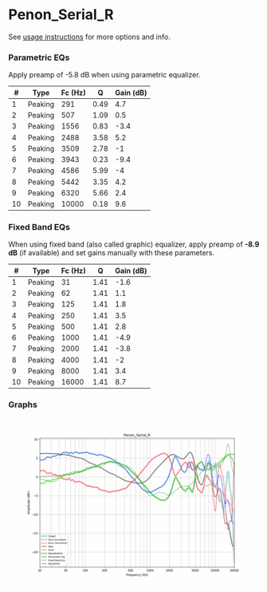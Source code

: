 # Penon_Serial_R
See [usage instructions](https://github.com/jaakkopasanen/AutoEq#usage) for more options and info.

### Parametric EQs
Apply preamp of -5.8 dB when using parametric equalizer.

|   # | Type    |   Fc (Hz) |    Q |   Gain (dB) |
|-----|---------|-----------|------|-------------|
|   1 | Peaking |       291 | 0.49 |         4.7 |
|   2 | Peaking |       507 | 1.09 |         0.5 |
|   3 | Peaking |      1556 | 0.83 |        -3.4 |
|   4 | Peaking |      2488 | 3.58 |         5.2 |
|   5 | Peaking |      3509 | 2.78 |        -1   |
|   6 | Peaking |      3943 | 0.23 |        -9.4 |
|   7 | Peaking |      4586 | 5.99 |        -4   |
|   8 | Peaking |      5442 | 3.35 |         4.2 |
|   9 | Peaking |      6320 | 5.66 |         2.4 |
|  10 | Peaking |     10000 | 0.18 |         9.6 |

### Fixed Band EQs
When using fixed band (also called graphic) equalizer, apply preamp of **-8.9 dB** (if available) and set gains manually with these parameters.

|   # | Type    |   Fc (Hz) |    Q |   Gain (dB) |
|-----|---------|-----------|------|-------------|
|   1 | Peaking |        31 | 1.41 |        -1.6 |
|   2 | Peaking |        62 | 1.41 |         1.1 |
|   3 | Peaking |       125 | 1.41 |         1.8 |
|   4 | Peaking |       250 | 1.41 |         3.5 |
|   5 | Peaking |       500 | 1.41 |         2.8 |
|   6 | Peaking |      1000 | 1.41 |        -4.9 |
|   7 | Peaking |      2000 | 1.41 |        -3.8 |
|   8 | Peaking |      4000 | 1.41 |        -2   |
|   9 | Peaking |      8000 | 1.41 |         3.4 |
|  10 | Peaking |     16000 | 1.41 |         8.7 |

### Graphs
![](./Penon_Serial_R.png)
